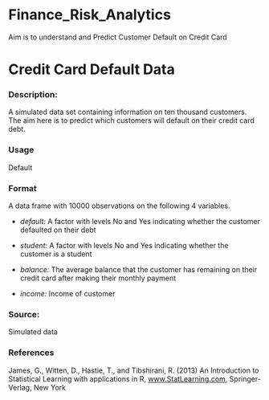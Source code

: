 # Finance_Risk_Analytics
Aim is to understand and Predict Customer Default on Credit Card
# Credit Card Default Data

### Description:
A simulated data set containing information on ten thousand customers. The aim here is to predict which customers will default on their credit card debt.

### Usage
Default

### Format
A data frame with 10000 observations on the following 4 variables.

- *default:*
A factor with levels No and Yes indicating whether the customer defaulted on their debt

- *student:*
A factor with levels No and Yes indicating whether the customer is a student

- *balance:*
The average balance that the customer has remaining on their credit card after making their monthly payment

- *income:*
Income of customer

### Source:
Simulated data

### References
James, G., Witten, D., Hastie, T., and Tibshirani, R. (2013) An Introduction to Statistical Learning with applications in R, www.StatLearning.com, Springer-Verlag, New York
